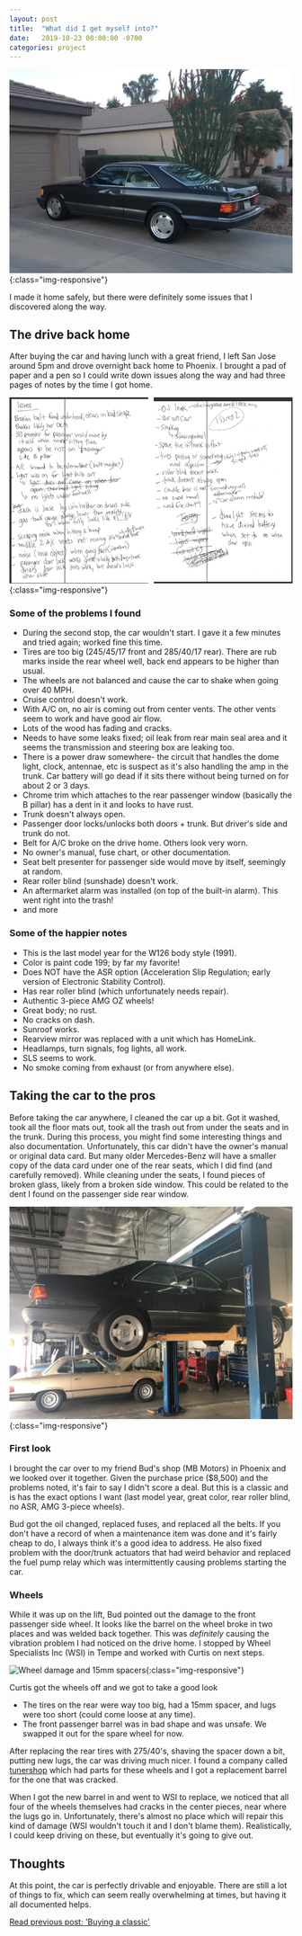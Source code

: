 ```yaml
---
layout: post
title:  "What did I get myself into?"
date:   2019-10-23 00:00:00 -0700
categories: project
---
```


![The new car after arriving home](/i/002-inspection/back-home.jpg){:class="img-responsive"}

I made it home safely, but there were definitely some issues that I discovered along the way.

## The drive back home
After buying the car and having lunch with a great friend, I left San Jose around 5pm and drove overnight back home to Phoenix. I brought a pad of paper and a pen so I could write down issues along the way
and had three pages of notes by the time I got home.

![Notes I took on the drive back home](/i/002-inspection/notes.png){:class="img-responsive"}

### Some of the problems I found
- During the second stop, the car wouldn't start. I gave it a few minutes and tried again; worked fine this time.
- Tires are too big (245/45/17 front and 285/40/17 rear). There are rub marks inside the rear wheel well, back end appears to be higher than usual.
- The wheels are not balanced and cause the car to shake when going over 40 MPH.
- Cruise control doesn't work.
- With A/C on, no air is coming out from center vents. The other vents seem to work and have good air flow.
- Lots of the wood has fading and cracks.
- Needs to have some leaks fixed; oil leak from rear main seal area and it seems the transmission and steering box are leaking too.
- There is a power draw somewhere- the circuit that handles the dome light, clock, antennae, etc is suspect as it's also handling the amp in the trunk. Car battery will go dead if it sits there without being turned on for about 2 or 3 days.
- Chrome trim which attaches to the rear passenger window (basically the B pillar) has a dent in it and looks to have rust.
- Trunk doesn't always open.
- Passenger door locks/unlocks both doors + trunk. But driver's side and trunk do not.
- Belt for A/C broke on the drive home. Others look very worn.
- No owner's manual, fuse chart, or other documentation.
- Seat belt presenter for passenger side would move by itself, seemingly at random.
- Rear roller blind (sunshade) doesn't work.
- An aftermarket alarm was installed (on top of the built-in alarm). This went right into the trash!
- and more

### Some of the happier notes
- This is the last model year for the W126 body style (1991).
- Color is paint code 199; by far my favorite!
- Does NOT have the ASR option (Acceleration Slip Regulation; early version of Electronic Stability Control).
- Has rear roller blind (which unfortunately needs repair).
- Authentic 3-piece AMG OZ wheels!
- Great body; no rust.
- No cracks on dash.
- Sunroof works.
- Rearview mirror was replaced with a unit which has HomeLink.
- Headlamps, turn signals, fog lights, all work.
- SLS seems to work.
- No smoke coming from exhaust (or from anywhere else).


## Taking the car to the pros

Before taking the car anywhere, I cleaned the car up a bit. Got it washed, took all the floor mats out, took all the trash out from under the seats and in the trunk.
During this process, you might find some interesting things and also documentation. Unfortunately, this car didn't have the owner's manual or original data card. But
many older Mercedes-Benz will have a smaller copy of the data card under one of the rear seats, which I did find (and carefully removed). While cleaning under the seats,
I found pieces of broken glass, likely from a broken side window. This could be related to the dent I found on the passenger side rear window.

![On the lift at MB Motors](/i/002-inspection/mb-motors-lift.jpg){:class="img-responsive"}

### First look
I brought the car over to my friend Bud's shop (MB Motors) in Phoenix and we looked over it together. Given the purchase price ($8,500) and the problems noted, it's fair to say I didn't score a deal.
But this is a classic and is has the exact options I want (last model year, great color, rear roller blind, no ASR, AMG 3-piece wheels).

Bud got the oil changed, replaced fuses, and replaced all the belts. If you don't have a record of when a maintenance item was done and it's fairly cheap to do,
I always think it's a good idea to address. He also fixed problem with the door/trunk actuators that had weird behavior and replaced the fuel pump relay which
was intermittently causing problems starting the car.

### Wheels
While it was up on the lift, Bud pointed out the damage to the front passenger side wheel. It looks like the barrel on the wheel broke in two places and was welded back together.
This was *definitely* causing the vibration problem I had noticed on the drive home. I stopped by Wheel Specialists Inc (WSI) in Tempe and worked with Curtis on next steps.

![Wheel damage and 15mm spacers](/i/002-inspection/wheels.png){:class="img-responsive"}

Curtis got the wheels off and we got to take a good look
- The tires on the rear were way too big, had a 15mm spacer, and lugs were too short (could come loose at any time).
- The front passenger barrel was in bad shape and was unsafe. We swapped it out for the spare wheel for now.

After replacing the rear tires with 275/40's, shaving the spacer down a bit, putting new lugs, the car was driving much nicer. I found a company called [tunershop](https://www.tunershop.com/)
which had parts for these wheels and I got a replacement barrel for the one that was cracked.

When I got the new barrel in and went to WSI to replace, we noticed that all four of the wheels themselves had cracks in the center pieces, near where the lugs go in. Unfortunately,
there's almost no place which will repair this kind of damage (WSI wouldn't touch it and I don't blame them). Realistically, I could keep driving on these, but eventually it's going to give out.

## Thoughts
At this point, the car is perfectly drivable and enjoyable. There are still a lot of things to fix, which can seem really overwhelming at times, but having it all documented helps.

[Read previous post: 'Buying a classic'](/project/2019/08/04/coupe-purchase.html)
